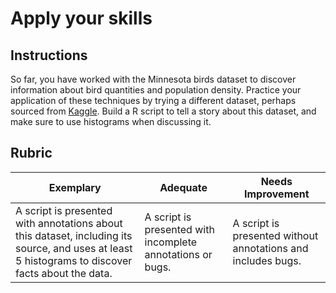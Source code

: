 # Apply your skills

## Instructions

So far, you have worked with the Minnesota birds dataset to discover information about bird quantities and population density. Practice your application of these techniques by trying a different dataset, perhaps sourced from [Kaggle](https://www.kaggle.com/). Build a R script to tell a story about this dataset, and make sure to use histograms when discussing it.
## Rubric

Exemplary | Adequate | Needs Improvement
--- | --- | -- |
A script is presented with annotations about this dataset, including its source, and uses at least 5 histograms to discover facts about the data. | A script is presented with incomplete annotations or bugs. | A script is presented without annotations and includes bugs.
